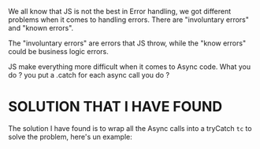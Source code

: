 We all know that JS is not the best in Error handling, we got different problems when it comes to handling errors. There are "involuntary errors" and "known errors".

The "involuntary errors" are errors that JS throw, while the "know errors" could be business logic errors.

JS make everything more difficult when it comes to Async code.
What you do ? you put a .catch for each async call you do ?

# SOLUTION THAT I HAVE FOUND
The solution I have found is to wrap all the Async calls into a tryCatch `tc` to solve the problem, here's un example:

